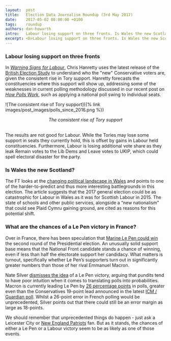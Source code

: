 ```yaml
---
layout:  post
title:   Election Data Journalism Roundup (3rd May 2017)
date:    2017-05-02 08:00:00 +0100
tags:    roundup
authors: dan-howarth
intro:   Labour losing support on three fronts. Is Wales the new Scotland? What are the chances of a Le Pen victory in France?
excerpt: <b>Labour losing support on three fronts. Is Wales the new Scotland? What are the chances of a Le Pen victory in France?</b>
---
```


### Labour losing support on three fronts

In [_Warning Signs for Labour_](https://medium.com/@chrishanretty/warning-signs-for-labour-50b6cd1501d8), Chris Hanretty uses the latest release of the [British Election Study](http://britishelectionstudy.com/) to understand who the "new" Conservative voters are, given the consistent rise in Tory support. Hanretty forecasts the constituencies where this support will show up, addressing some of the weaknesses in current polling methodology discussed in our recent post on [_How Polls Work_](https://sixfifty.org.uk/2017/04/29/how-polling-works/), such as applying a national poll swing to individual seats.

![The consistent rise of Tory support]({% link images/post_images/polls_since_2016.png %})
<center><em>The consistent rise of Tory support</em></center><br>

The results are not good for Labour. While the Tories may lose some support in seats they currently hold, this is offset by gains in Labour held constituencies. Furthermore, Labour is losing additional vote share as they leak Remain votes to the Lib Dems and Leave votes to UKIP, which could spell electoral disaster for the party.

### Is Wales the new Scotland?

The FT looks at the [changing political landscape in Wales](https://www.ft.com/content/506e4616-2bf3-11e7-bc4b-5528796fe35c) and points to one of the harder-to-predict and thus more interesting battlegrounds in this election. The article suggests that the 2017 general election could be as catastrophic for Labour in Wales as it was for Scottish Labour in 2015. The state of schools and other public services, alongside a “new nationalism” that could see Plaid Cymru gaining ground, are cited as reasons for this potential shift.

### What are the chances of a Le Pen victory in France?

Over in France, there has been speculation that [Marine Le Pen could win](https://www.ft.com/content/fb2f506c-160a-11e7-80f4-13e067d5072c) the second round of the Presidential election. An unusually solid support base means that the National Front candidate stands a chance of winning, even if less than half the electorate support her candidacy. What matters is turnout, specifically whether Le Pen’s supporters turn out in significantly greater numbers than those of her rival Emmanuel Macron.

Nate Silver [dismisses the idea](https://fivethirtyeight.com/features/le-pen-is-in-a-much-deeper-hole-than-trump-ever-was/) of a Le Pen victory, arguing that pundits tend to have poor intuition when it comes to translating polls into probabilities. Macron is currently leading Le Pen by [26 percentage points](http://www.thecrosstab.com/france-2017/) in polls, greater even than the Conservatives 19-point lead announced in the latest [ICM / Guardian poll](https://www.icmunlimited.com/wp-content/uploads/2017/05/2017_guardian_campaignpoll4_april28-02may.pdf). Whilst a 26-point error in French polling would be unprecedented, Silver points out that there could still be an error margin as large as 18-points.

We should remember that unprecedented things do happen - just ask a Leicester City or [New England Patriots](https://fivethirtyeight.com/features/patriots-falcons-comeback-super-bowl/) fan. But as it stands, the chances of either a Le Pen or a Labour victory seem to be as likely as one of those events.
